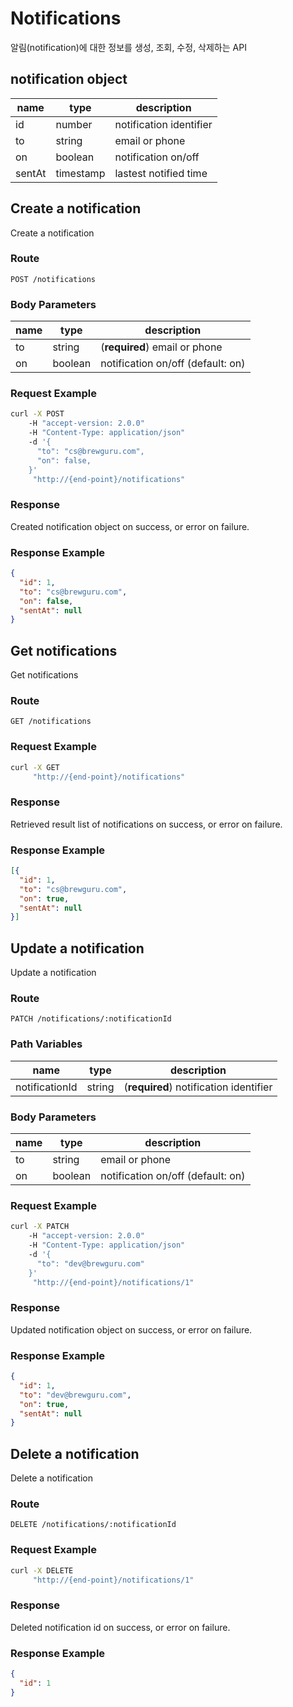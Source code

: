 # Notifications
알림(notification)에 대한 정보를 생성, 조회, 수정, 삭제하는 API

## notification object
| name | type | description |
| --- | --- | --- |
| id | number | notification identifier |
| to | string | email or phone |
| on | boolean | notification on/off |
| sentAt | timestamp | lastest notified time |

## Create a notification
Create a notification

### Route
`POST /notifications`

### Body Parameters
| name | type | description |
| --- | --- | --- |
| to | string | (**required**) email or phone |
| on | boolean | notification on/off (default: on) |

### Request Example
```sh
curl -X POST
    -H "accept-version: 2.0.0"
    -H "Content-Type: application/json"
    -d '{
      "to": "cs@brewguru.com",
      "on": false,
    }'
     "http://{end-point}/notifications"
```

### Response
Created notification object on success, or error on failure.

### Response Example
``` json
{
  "id": 1,
  "to": "cs@brewguru.com",
  "on": false,
  "sentAt": null
}
```

## Get notifications
Get notifications

### Route
`GET /notifications`

### Request Example
```sh
curl -X GET
     "http://{end-point}/notifications"
```

### Response
Retrieved result list of notifications on success, or error on failure.

### Response Example
``` json
[{
  "id": 1,
  "to": "cs@brewguru.com",
  "on": true,
  "sentAt": null
}]
```

## Update a notification
Update a notification

### Route
`PATCH /notifications/:notificationId`

### Path Variables
| name | type | description |
| --- | --- | --- |
| notificationId | string | (**required**) notification identifier |

### Body Parameters
| name | type | description |
| --- | --- | --- |
| to | string | email or phone |
| on | boolean | notification on/off (default: on) |

### Request Example
```sh
curl -X PATCH
    -H "accept-version: 2.0.0"
    -H "Content-Type: application/json"
    -d '{
      "to": "dev@brewguru.com"
    }'
     "http://{end-point}/notifications/1"
```

### Response
Updated notification object on success, or error on failure.

### Response Example
``` json
{
  "id": 1,
  "to": "dev@brewguru.com",
  "on": true,
  "sentAt": null
}
```

## Delete a notification
Delete a notification

### Route
`DELETE /notifications/:notificationId`

### Request Example
```sh
curl -X DELETE
     "http://{end-point}/notifications/1"
```

### Response
Deleted notification id on success, or error on failure.

### Response Example
``` json
{
  "id": 1
}
```